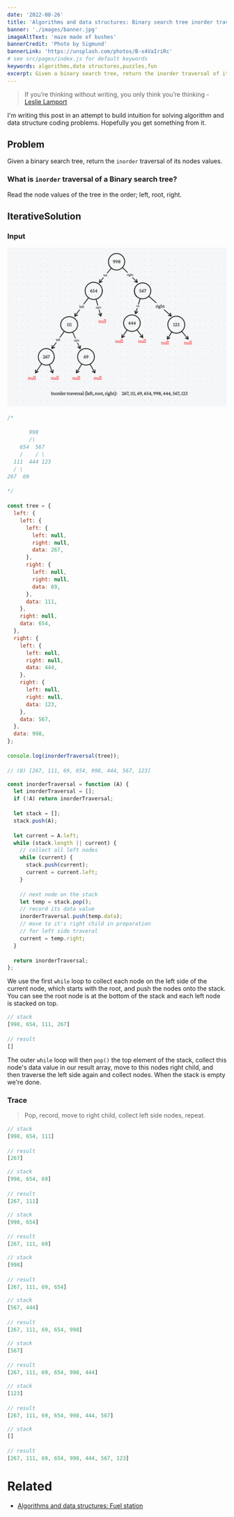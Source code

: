 ```yaml
---
date: '2022-08-26'
title: 'Algorithms and data structures: Binary search tree inorder traversal'
banner: './images/banner.jpg'
imageAltText: 'maze made of bushes'
bannerCredit: 'Photo by Sigmund'
bannerLink: 'https://unsplash.com/photos/B-x4VaIriRc'
# see src/pages/index.js for default keywords
keywords: algorithms,data structures,puzzles,fun
excerpt: Given a binary search tree, return the inorder traversal of its nodes values.
---
```


>If you’re thinking without writing, you only think you’re thinking - [Leslie Lamport](https://en.wikipedia.org/wiki/Leslie_Lamport)

I'm writing this post in an attempt to build intuition for solving algorithm and data structure coding problems. Hopefully you get something from it.

## Problem

Given a binary search tree, return the `inorder` traversal of its nodes values.

### What is `inorder` traversal of a Binary search tree?

Read the node values of the tree in the order; left, root, right.

## IterativeSolution

### Input

![input tree](./images/input-tree.png)

```javascript
/*

       998
       /\
    654  567
    /    / \
  111  444 123
  / \
267  69

*/

const tree = {
  left: {
    left: {
      left: {
        left: null,
        right: null,
        data: 267,
      },
      right: {
        left: null,
        right: null,
        data: 69,
      },
      data: 111,
    },
    right: null,
    data: 654,
  },
  right: {
    left: {
      left: null,
      right: null,
      data: 444,
    },
    right: {
      left: null,
      right: null,
      data: 123,
    },
    data: 567,
  },
  data: 998,
};

console.log(inorderTraversal(tree));

// (8) [267, 111, 69, 654, 998, 444, 567, 123]
```

```javascript
const inorderTraversal = function (A) {
  let inorderTraversal = [];
  if (!A) return inorderTraversal;

  let stack = [];
  stack.push(A);

  let current = A.left;
  while (stack.length || current) {
    // collect all left nodes
    while (current) {
      stack.push(current);
      current = current.left;
    }
    
    // next node on the stack
    let temp = stack.pop();
    // record its data value
    inorderTraversal.push(temp.data);
    // move to it's right child in preparation
    // for left side traveral
    current = temp.right;
  }

  return inorderTraversal;
};
```
We use the first `while` loop to collect each node on the left side of the current node, which starts with the root, and push the nodes onto the stack. You can see the root node is at the bottom of the stack and each left node is stacked on top.

```javascript
// stack
[998, 654, 111, 267]

// result 
[]
```

The outer `while` loop will then `pop()` the top element of the stack, collect this node's data value in our result array, move to this nodes right child, and then traverse the left side again and collect nodes. When the stack is empty we're done.

### Trace

> Pop, record, move to right child, collect left side nodes, repeat.

```javascript
// stack
[998, 654, 111]

// result
[267]
```

```javascript
// stack
[998, 654, 69]

// result
[267, 111]
```

```javascript
// stack
[998, 654]

// result
[267, 111, 69]
```

```javascript
// stack
[998]

// result
[267, 111, 69, 654]
```

```javascript
// stack
[567, 444]

// result
[267, 111, 69, 654, 998]
```

```javascript
// stack
[567]

// result
[267, 111, 69, 654, 998, 444]
```

```javascript
// stack
[123]

// result
[267, 111, 69, 654, 998, 444, 567]
```

```javascript
// stack
[]

// result
[267, 111, 69, 654, 998, 444, 567, 123]
```
# Related

- [Algorithms and data structures: Fuel station](/blog/algorithm-data-structures-problem-fuel-station/)
